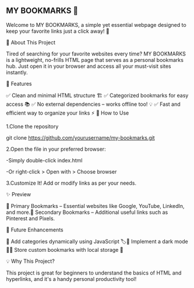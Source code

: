 
## MY BOOKMARKS 📌


Welcome to MY BOOKMARKS, a simple yet essential webpage designed to keep your favorite links just a click away! 🚀


🌟 About This Project


Tired of searching for your favorite websites every time? MY BOOKMARKS is a lightweight, no-frills HTML page that serves as a personal bookmarks hub. Just open it in your browser and access all your must-visit sites instantly.


🔗 Features

 ✅ Clean and minimal HTML structure 🏗️
 ✅ Categorized bookmarks for easy access 📚
 ✅ No external dependencies – works offline too! 💡
 ✅ Fast and efficient way to organize your links ⚡
📜 How to Use

1.Clone the repository

git clone https://github.com/yourusername/my-bookmarks.git

2.Open the file in your preferred browser:

-Simply double-click index.html

-Or right-click > Open with > Choose browser

3.Customize It! Add or modify links as per your needs.

✨ Preview

🔹 Primary Bookmarks – Essential websites like Google, YouTube, LinkedIn, and more.🔹 Secondary Bookmarks – Additional useful links such as Pinterest and Pixels.

🚀 Future Enhancements

🔹 Add categories dynamically using JavaScript 🏷️🔹 Implement a dark mode 🌙🔹 Store custom bookmarks with local storage 💾

💡 Why This Project?

This project is great for beginners to understand the basics of HTML and hyperlinks, and it's a handy personal productivity tool!

